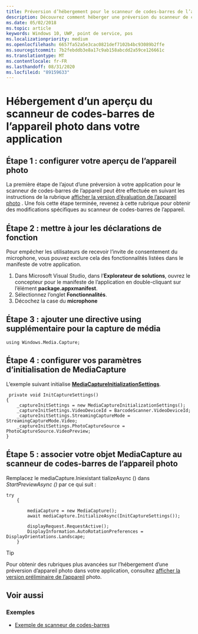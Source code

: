 ```yaml
---
title: Préversion d’hébergement pour le scanneur de codes-barres de l’appareil
description: Découvrez comment héberger une préversion du scanneur de codes-barres de l’appareil photo dans votre application
ms.date: 05/02/2018
ms.topic: article
keywords: Windows 10, UWP, point de service, pos
ms.localizationpriority: medium
ms.openlocfilehash: 6657fa52a5e3cac0821def7102b4bc93089b2ffe
ms.sourcegitcommit: 7b2febddb3e8a17c9ab158abcdd2a59ce126661c
ms.translationtype: MT
ms.contentlocale: fr-FR
ms.lasthandoff: 08/31/2020
ms.locfileid: "89159633"
---
```

# <a name="hosting-a-camera-barcode-scanner-preview-in-your-application"></a>Hébergement d’un aperçu du scanneur de codes-barres de l’appareil photo dans votre application
## <a name="step-1-setup-your-camera-preview"></a>Étape 1 : configurer votre aperçu de l’appareil photo
La première étape de l’ajout d’une préversion à votre application pour le scanneur de codes-barres de l’appareil peut être effectuée en suivant les instructions de la rubrique [afficher la version d’évaluation de l’appareil photo](../audio-video-camera/simple-camera-preview-access.md) .  Une fois cette étape terminée, revenez à cette rubrique pour obtenir des modifications spécifiques au scanneur de codes-barres de l’appareil.

## <a name="step-2-update-capability-declarations"></a>Étape 2 : mettre à jour les déclarations de fonction
Pour empêcher les utilisateurs de recevoir l’invite de consentement du microphone, vous pouvez exclure cela des fonctionnalités listées dans le manifeste de votre application.

1. Dans Microsoft Visual Studio, dans l’**Explorateur de solutions**, ouvrez le concepteur pour le manifeste de l’application en double-cliquant sur l’élément **package.appxmanifest**.
2. Sélectionnez l’onglet **Fonctionnalités**.
3. Décochez la case du **microphone**

 ## <a name="step-3-add-additional-using-directive-for-media-capture"></a>Étape 3 : ajouter une directive using supplémentaire pour la capture de média

```Csharp
using Windows.Media.Capture;
```

## <a name="step-4-set-up-your-mediacapture-initialization-settings"></a>Étape 4 : configurer vos paramètres d’initialisation de MediaCapture
L’exemple suivant initialise [**MediaCaptureInitializationSettings**](/uwp/api/windows.media.capture.mediacaptureinitializationsettings). 

```Csharp
 private void InitCaptureSettings()
{
    _captureInitSettings = new MediaCaptureInitializationSettings();
    _captureInitSettings.VideoDeviceId = BarcodeScanner.VideoDeviceId;
    _captureInitSettings.StreamingCaptureMode = StreamingCaptureMode.Video;
    _captureInitSettings.PhotoCaptureSource = PhotoCaptureSource.VideoPreview;
}
```
## <a name="step-5-associate-your-mediacapture-object-with-the-camera-barcode-scanner"></a>Étape 5 : associer votre objet MediaCapture au scanneur de codes-barres de l’appareil photo
Remplacez le mediaCapture.Iniexistant tializeAsync () dans *StartPreviewAsync ()* par ce qui suit :

```Csharp
try
    {

        mediaCapture = new MediaCapture();
        await mediaCapture.InitializeAsync(InitCaptureSettings());

        displayRequest.RequestActive();
        DisplayInformation.AutoRotationPreferences = DisplayOrientations.Landscape;
    }
```

> [!TIP]
> Pour obtenir des rubriques plus avancées sur l’hébergement d’une préversion d’appareil photo dans votre application, consultez [afficher la version préliminaire de l’appareil](../audio-video-camera/simple-camera-preview-access.md#add-capability-declarations-to-the-app-manifest) photo.

## <a name="see-also"></a>Voir aussi

### <a name="samples"></a>Exemples

- [Exemple de scanneur de codes-barres](https://github.com/microsoft/Windows-universal-samples/tree/master/Samples/BarcodeScanner)